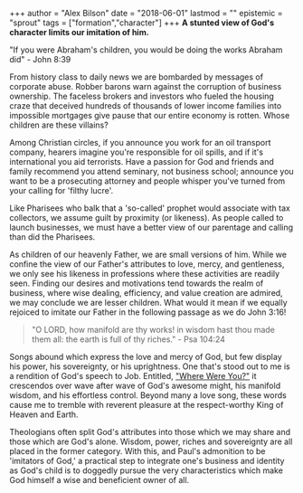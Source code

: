 +++
author = "Alex Bilson"
date = "2018-06-01"
lastmod = ""
epistemic = "sprout"
tags = ["formation","character"]
+++
**A stunted view of God's character limits our imitation of him.**

"If you were Abraham's children, you would be doing the works Abraham did" - John 8:39

From history class to daily news we are bombarded by messages of corporate abuse.  Robber barons warn against the corruption of business ownership.  The faceless brokers and investors who fueled the housing craze that deceived hundreds of thousands of lower income families into impossible mortgages give pause that our entire economy is rotten.  Whose children are these villains?

Among Christian circles, if you announce you work for an oil transport company, hearers imagine you're responsible for oil spills, and if it's international you aid terrorists.  Have a passion for God and friends and family recommend you attend seminary, not business school; announce you want to be a prosecuting attorney and people whisper you've turned from your calling for 'filthy lucre'.

Like Pharisees who balk that a 'so-called' prophet would associate with tax collectors, we assume guilt by proximity (or likeness).  As people called to launch businesses, we must have a better view of our parentage and calling than did the Pharisees.

As children of our heavenly Father, we are small versions of him.  While we confine the view of our Father's attributes to love, mercy, and gentleness, we only see his likeness in professions where these activities are readily seen.  Finding our desires and motivations tend towards the realm of business, where wise dealing, efficiency, and value creation are admired, we may conclude we are lesser children.  What would it mean if we equally rejoiced to imitate our Father in the following passage as we do John 3:16!

> "O LORD, how manifold are thy works! in wisdom hast thou made them all: the earth is full of thy riches." - Psa 104:24

Songs abound which express the love and mercy of God, but few display his power, his sovereignty, or his uprightness.  One that's stood out to me is a rendition of God's speech to Job.  Entitled, ["Where Were You?"](https://www.youtube.com/watch?v=DLf_Nlukra0) it crescendos over wave after wave of God's awesome might, his manifold wisdom, and his effortless control.  Beyond many a love song, these words cause me to tremble with reverent pleasure at the respect-worthy King of Heaven and Earth.

Theologians often split God's attributes into those which we may share and those which are God's alone.  Wisdom, power, riches and sovereignty are all placed in the former category.  With this, and Paul's admonition to be 'imitators of God,' a practical step to integrate one's business and identity as God's child is to doggedly pursue the very characteristics which make God himself a wise and beneficient owner of all.
